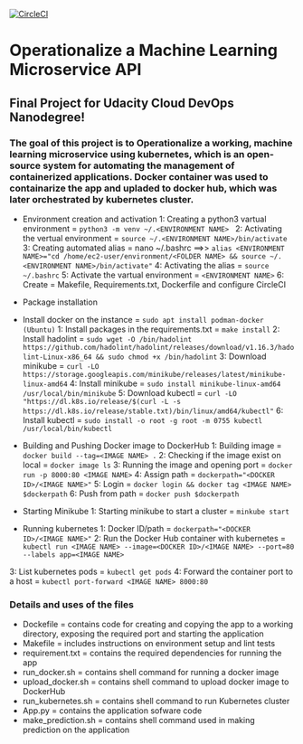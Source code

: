 [![CircleCI](https://dl.circleci.com/status-badge/img/gh/get2bash/Operationalize-a-Machine-Learning-Microservice-API/tree/main.svg?style=svg)](https://dl.circleci.com/status-badge/redirect/gh/get2bash/Operationalize-a-Machine-Learning-Microservice-API/tree/main)

# Operationalize a Machine Learning Microservice API


## Final Project for Udacity Cloud DevOps Nanodegree!
### The goal of this project is to Operationalize a working, machine learning microservice using kubernetes, which is an open-source system for automating the management of containerized applications. Docker container was used to containarize the app and upladed to docker hub, which was later orchestrated by kubernetes cluster.



- Environment creation and activation
1: Creating a python3 vartual environment = `python3 -m venv ~/.<ENVIRONMENT NAME> `
2: Activating the vertual environment = `source ~/.<ENVIRONMENT NAME>/bin/activate`
3: Creating automated alias = nano ~/.bashrc ==>> `alias <ENVIRONMENT NAME>="cd /home/ec2-user/environment/<FOLDER NAME> && source ~/.<ENVIRONMENT NAME>/bin/activate"`
4: Activating the alias = `source ~/.bashrc`
5: Activate the vartual environment = `<ENVIRONMENT NAME>`
6: Create = Makefile, Requirements.txt, Dockerfile and configure CircleCI

- Package installation
* Install docker on the instance = `sudo apt install podman-docker (Ubuntu)`
1: Install packages in the requirements.txt = `make install`
2: Install hadolint = `sudo wget -O /bin/hadolint https://github.com/hadolint/hadolint/releases/download/v1.16.3/hadolint-Linux-x86_64 && sudo chmod +x /bin/hadolint`
3: Download minikube = `curl -LO https://storage.googleapis.com/minikube/releases/latest/minikube-linux-amd64`
4: Install minikube = `sudo install minikube-linux-amd64 /usr/local/bin/minikube`
5: Download kubectl = `curl -LO "https://dl.k8s.io/release/$(curl -L -s https://dl.k8s.io/release/stable.txt)/bin/linux/amd64/kubectl"`
6: Install kubectl = `sudo install -o root -g root -m 0755 kubectl /usr/local/bin/kubectl`


- Building and Pushing Docker image to DockerHub
1: Building image = `docker build --tag=<IMAGE NAME> .`
2: Checking if the image exist on local = `docker image ls`
3: Running the image and opening port = `docker run -p 8000:80 <IMAGE NAME>`
4: Assign path = `dockerpath="<DOCKER ID>/<IMAGE NAME>"`
5: Login = `docker login && docker tag <IMAGE NAME> $dockerpath`
6: Push from path = `docker push $dockerpath`

- Starting Minikube
1: Starting minikube to start a cluster = `minkube start`

- Running kubernetes 
1: Docker ID/path = `dockerpath="<DOCKER ID>/<IMAGE NAME>"`
2: Run the Docker Hub container with kubernetes = `kubectl run <IMAGE NAME> --image=<DOCKER ID>/<IMAGE NAME> --port=80 --labels app=<IMAGE NAME>`

3: List kubernetes pods = `kubectl get pods`
4: Forward the container port to a host = `kubectl port-forward <IMAGE NAME> 8000:80`

    
### Details and uses of the files
- Dockefile = contains code for creating and copying the app to a working directory, exposing the required port and starting the application
- Makefile = includes instructions on environment setup and lint tests
- requirement.txt = contains the required dependencies for running the app
- run_docker.sh = contains shell command for running a docker image
- upload_docker.sh = contains shell command to upload docker image to DockerHub
- run_kubernetes.sh = contains shell command to run Kubernetes cluster
- App.py = contains the application sofware code
- make_prediction.sh = contains shell command used in making prediction on the application
